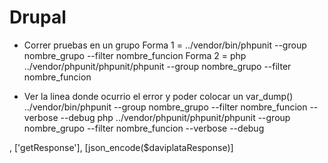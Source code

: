 # Drupal
- Correr pruebas en un grupo
Forma 1 = ../vendor/bin/phpunit --group nombre_grupo --filter nombre_funcion
Forma 2 = php ../vendor/phpunit/phpunit/phpunit --group nombre_grupo --filter nombre_funcion

- Ver la linea donde ocurrio el error y poder colocar un var_dump()
../vendor/bin/phpunit --group nombre_grupo --filter nombre_funcion --verbose --debug
php ../vendor/phpunit/phpunit/phpunit --group nombre_grupo --filter nombre_funcion --verbose --debug

, ['getResponse'], [json_encode($daviplataResponse)]